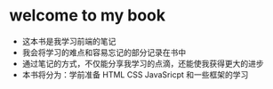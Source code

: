 # welcome to my book

* 这本书是我学习前端的笔记
* 我会将学习的难点和容易忘记的部分记录在书中
* 通过笔记的方式，不仅能分享我学习的点滴，还能使我获得更大的进步
* 本书将分为：学前准备 HTML CSS JavaSricpt 和一些框架的学习



